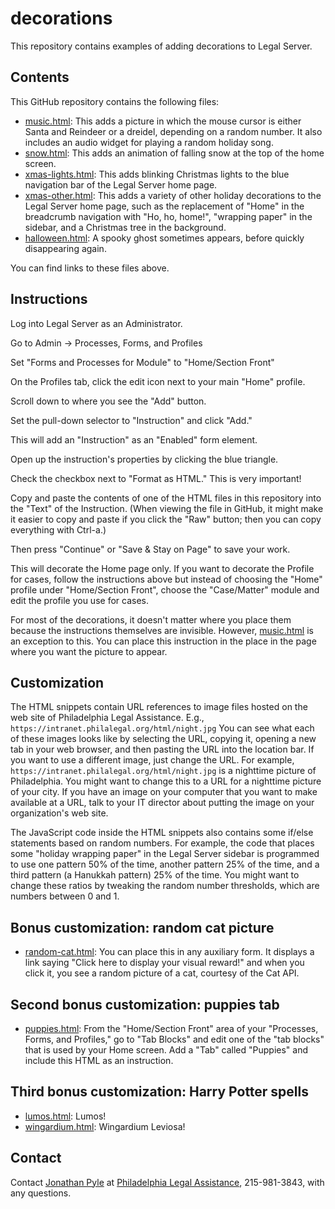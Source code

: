 # decorations

This repository contains examples of adding decorations to Legal
Server.

## Contents

This GitHub repository contains the following files:

* [music.html](https://github.com/LegalServerJS/decorations/blob/master/music.html):
  This adds a picture in which the mouse cursor is either Santa and
  Reindeer or a dreidel, depending on a random number.  It also
  includes an audio widget for playing a random holiday song.
* [snow.html](https://github.com/LegalServerJS/decorations/blob/master/snow.html):
  This adds an animation of falling snow at the top of the home
  screen.
* [xmas-lights.html](https://github.com/LegalServerJS/decorations/blob/master/xmas-lights.html):
  This adds blinking Christmas lights to the blue navigation bar of
  the Legal Server home page.
* [xmas-other.html](https://github.com/LegalServerJS/decorations/blob/master/xmas-other.html):
  This adds a variety of other holiday decorations to the Legal Server
  home page, such as the replacement of "Home" in the breadcrumb
  navigation with "Ho, ho, home!", "wrapping paper" in the sidebar,
  and a Christmas tree in the background.
* [halloween.html](https://github.com/LegalServerJS/decorations/blob/master/halloween.html):
  A spooky ghost sometimes appears, before quickly disappearing again.

You can find links to these files above.

## Instructions

Log into Legal Server as an Administrator.

Go to Admin -> Processes, Forms, and Profiles

Set "Forms and Processes for Module" to "Home/Section Front"

On the Profiles tab, click the edit icon next to your main "Home"
profile.

Scroll down to where you see the "Add" button.

Set the pull-down selector to "Instruction" and click "Add."

This will add an "Instruction" as an "Enabled" form element.

Open up the instruction's properties by clicking the blue triangle.

Check the checkbox next to "Format as HTML."  This is very important!

Copy and paste the contents of one of the HTML files in this
repository into the "Text" of the Instruction.  (When viewing the file
in GitHub, it might make it easier to copy and paste if you click the
"Raw" button; then you can copy everything with Ctrl-a.)

Then press "Continue" or "Save & Stay on Page" to save your work.

This will decorate the Home page only.  If you want to decorate
the Profile for cases, follow the instructions above but instead
of choosing the "Home" profile under "Home/Section Front", choose the
"Case/Matter" module and edit the profile you use for cases.

For most of the decorations, it doesn't matter where you place them
because the instructions themselves are invisible.  However,
[music.html](https://github.com/LegalServerJS/decorations/blob/master/music.html)
is an exception to this.  You can place this instruction in the place
in the page where you want the picture to appear.

## Customization

The HTML snippets contain URL references to image files hosted on the
web site of Philadelphia Legal Assistance.  E.g.,
`https://intranet.philalegal.org/html/night.jpg` You can see what each of these
images looks like by selecting the URL, copying it, opening a new tab
in your web browser, and then pasting the URL into the location bar.
If you want to use a different image, just change the URL.  For
example, `https://intranet.philalegal.org/html/night.jpg` is a nighttime
picture of Philadelphia.  You might want to change this to a URL for a
nighttime picture of your city.  If you have an image on your computer
that you want to make available at a URL, talk to your IT director
about putting the image on your organization's web site.

The JavaScript code inside the HTML snippets also contains some
if/else statements based on random numbers.  For example, the code
that places some "holiday wrapping paper" in the Legal Server sidebar
is programmed to use one pattern 50% of the time, another pattern 25%
of the time, and a third pattern (a Hanukkah pattern) 25% of the time.
You might want to change these ratios by tweaking the random number
thresholds, which are numbers between 0 and 1.

## Bonus customization: random cat picture

* [random-cat.html](https://github.com/LegalServerJS/decorations/blob/master/random-cat.html): You can place this in any auxiliary form.  It
  displays a link saying "Click here to display your visual reward!"
  and when you click it, you see a random picture of a cat, courtesy
  of the Cat API.

## Second bonus customization: puppies tab

* [puppies.html](https://github.com/LegalServerJS/decorations/blob/master/puppies.html):
  From the "Home/Section Front" area of your "Processes, Forms, and
  Profiles," go to "Tab Blocks" and edit one of the "tab blocks" that
  is used by your Home screen.  Add a "Tab" called "Puppies" and
  include this HTML as an instruction.

## Third bonus customization: Harry Potter spells

* [lumos.html](https://github.com/LegalServerJS/decorations/blob/master/lumos.html): Lumos!
* [wingardium.html](https://github.com/LegalServerJS/decorations/blob/master/wingardium.html):
  Wingardium Leviosa!

## Contact

Contact [Jonathan Pyle](mailto:jpyle@philalegal.org) at [Philadelphia
Legal Assistance](https://philalegal.org), 215-981-3843, with any
questions.
